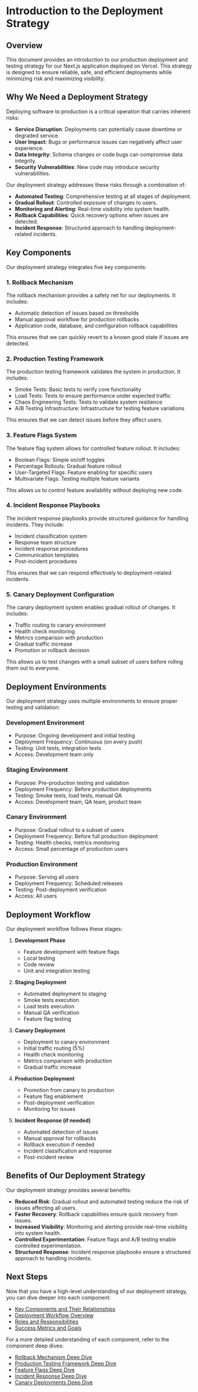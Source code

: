# Introduction to the Deployment Strategy

## Overview

This document provides an introduction to our production deployment and testing strategy for our Next.js application deployed on Vercel. This strategy is designed to ensure reliable, safe, and efficient deployments while minimizing risk and maximizing visibility.

## Why We Need a Deployment Strategy

Deploying software to production is a critical operation that carries inherent risks:

- **Service Disruption**: Deployments can potentially cause downtime or degraded service.
- **User Impact**: Bugs or performance issues can negatively affect user experience.
- **Data Integrity**: Schema changes or code bugs can compromise data integrity.
- **Security Vulnerabilities**: New code may introduce security vulnerabilities.

Our deployment strategy addresses these risks through a combination of:

- **Automated Testing**: Comprehensive testing at all stages of deployment.
- **Gradual Rollout**: Controlled exposure of changes to users.
- **Monitoring and Alerting**: Real-time visibility into system health.
- **Rollback Capabilities**: Quick recovery options when issues are detected.
- **Incident Response**: Structured approach to handling deployment-related incidents.

## Key Components

Our deployment strategy integrates five key components:

### 1. Rollback Mechanism

The rollback mechanism provides a safety net for our deployments. It includes:

- Automatic detection of issues based on thresholds
- Manual approval workflow for production rollbacks
- Application code, database, and configuration rollback capabilities

This ensures that we can quickly revert to a known good state if issues are detected.

### 2. Production Testing Framework

The production testing framework validates the system in production. It includes:

- Smoke Tests: Basic tests to verify core functionality
- Load Tests: Tests to ensure performance under expected traffic
- Chaos Engineering Tests: Tests to validate system resilience
- A/B Testing Infrastructure: Infrastructure for testing feature variations

This ensures that we can detect issues before they affect users.

### 3. Feature Flags System

The feature flag system allows for controlled feature rollout. It includes:

- Boolean Flags: Simple on/off toggles
- Percentage Rollouts: Gradual feature rollout
- User-Targeted Flags: Feature enabling for specific users
- Multivariate Flags: Testing multiple feature variants

This allows us to control feature availability without deploying new code.

### 4. Incident Response Playbooks

The incident response playbooks provide structured guidance for handling incidents. They include:

- Incident classification system
- Response team structure
- Incident response procedures
- Communication templates
- Post-incident procedures

This ensures that we can respond effectively to deployment-related incidents.

### 5. Canary Deployment Configuration

The canary deployment system enables gradual rollout of changes. It includes:

- Traffic routing to canary environment
- Health check monitoring
- Metrics comparison with production
- Gradual traffic increase
- Promotion or rollback decision

This allows us to test changes with a small subset of users before rolling them out to everyone.

## Deployment Environments

Our deployment strategy uses multiple environments to ensure proper testing and validation:

### Development Environment

- Purpose: Ongoing development and initial testing
- Deployment Frequency: Continuous (on every push)
- Testing: Unit tests, integration tests
- Access: Development team only

### Staging Environment

- Purpose: Pre-production testing and validation
- Deployment Frequency: Before production deployments
- Testing: Smoke tests, load tests, manual QA
- Access: Development team, QA team, product team

### Canary Environment

- Purpose: Gradual rollout to a subset of users
- Deployment Frequency: Before full production deployment
- Testing: Health checks, metrics monitoring
- Access: Small percentage of production users

### Production Environment

- Purpose: Serving all users
- Deployment Frequency: Scheduled releases
- Testing: Post-deployment verification
- Access: All users

## Deployment Workflow

Our deployment workflow follows these stages:

1. **Development Phase**
   - Feature development with feature flags
   - Local testing
   - Code review
   - Unit and integration testing

2. **Staging Deployment**
   - Automated deployment to staging
   - Smoke tests execution
   - Load tests execution
   - Manual QA verification
   - Feature flag testing

3. **Canary Deployment**
   - Deployment to canary environment
   - Initial traffic routing (5%)
   - Health check monitoring
   - Metrics comparison with production
   - Gradual traffic increase

4. **Production Deployment**
   - Promotion from canary to production
   - Feature flag enablement
   - Post-deployment verification
   - Monitoring for issues

5. **Incident Response (if needed)**
   - Automated detection of issues
   - Manual approval for rollbacks
   - Rollback execution if needed
   - Incident classification and response
   - Post-incident review

## Benefits of Our Deployment Strategy

Our deployment strategy provides several benefits:

- **Reduced Risk**: Gradual rollout and automated testing reduce the risk of issues affecting all users.
- **Faster Recovery**: Rollback capabilities ensure quick recovery from issues.
- **Increased Visibility**: Monitoring and alerting provide real-time visibility into system health.
- **Controlled Experimentation**: Feature flags and A/B testing enable controlled experimentation.
- **Structured Response**: Incident response playbooks ensure a structured approach to handling incidents.

## Next Steps

Now that you have a high-level understanding of our deployment strategy, you can dive deeper into each component:

- [Key Components and Their Relationships](./02-key-components.md)
- [Deployment Workflow Overview](./03-deployment-workflow.md)
- [Roles and Responsibilities](./04-roles-and-responsibilities.md)
- [Success Metrics and Goals](./05-success-metrics.md)

For a more detailed understanding of each component, refer to the component deep dives:

- [Rollback Mechanism Deep Dive](./components/01-rollback-mechanism.md)
- [Production Testing Framework Deep Dive](./components/02-production-testing.md)
- [Feature Flags Deep Dive](./components/03-feature-flags.md)
- [Incident Response Deep Dive](./components/04-incident-response.md)
- [Canary Deployments Deep Dive](./components/05-canary-deployments.md)